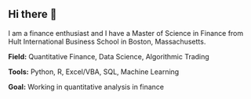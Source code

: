## Hi there 👋

I am a finance enthusiast and I have a Master of Science in Finance from Hult International Business School in Boston, Massachusetts.

**Field:** Quantitative Finance, Data Science, Algorithmic Trading

**Tools:** Python, R, Excel/VBA, SQL, Machine Learning

**Goal:** Working in quantitative analysis in finance


<!--
**chloebtn/chloebtn** is a ✨ _special_ ✨ repository because its `README.md` (this file) appears on your GitHub profile.

Here are some ideas to get you started:

- 🔭 I’m currently working on ...
- 🌱 I’m currently learning ...
- 👯 I’m looking to collaborate on ...
- 🤔 I’m looking for help with ...
- 💬 Ask me about ...
- 📫 How to reach me: ...
- 😄 Pronouns: ...
- ⚡ Fun fact: ...
-->
